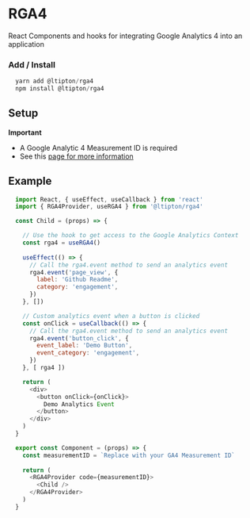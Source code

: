 # RGA4
React Components and hooks for integrating Google Analytics 4 into an application

### Add / Install

```js
  yarn add @ltipton/rga4
  npm install @ltipton/rga4
```

## Setup

**Important**
* A Google Analytic 4 Measurement ID is required
* See this [page for more information](https://support.google.com/analytics/answer/9306384?visit_id=637436678402332999-753716772&rd=1)


## Example

  ```javascript
    import React, { useEffect, useCallback } from 'react'
    import { RGA4Provider, useRGA4 } from '@ltipton/rga4'

    const Child = (props) => {

      // Use the hook to get access to the Google Analytics Context
      const rga4 = useRGA4()
      
      useEffect(() => {
        // Call the rga4.event method to send an analytics event
        rga4.event('page_view', {
          label: 'Github Readme',
          category: 'engagement',
        })
      }, [])

      // Custom analytics event when a button is clicked
      const onClick = useCallback(() => {
        // Call the rga4.event method to send an analytics event
        rga4.event('button_click', {
          event_label: 'Demo Button',
          event_category: 'engagement',
        })
      }, [ rga4 ])

      return (
        <div>
          <button onClick={onClick}>
            Demo Analytics Event
          </button>
        </div>
      )
    }

    export const Component = (props) => {
      const measurementID = `Replace with your GA4 Measurement ID`
      
      return (
        <RGA4Provider code={measurementID}>
          <Child />
        </RGA4Provider>
      )
    }
  ```
